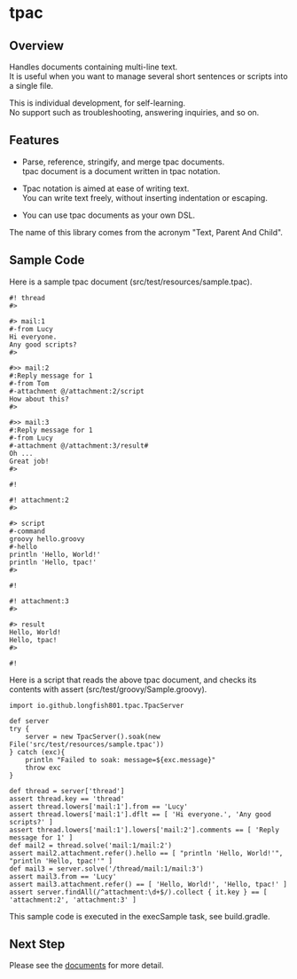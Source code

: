 # tpac

## Overview

Handles documents containing multi-line text.  
It is useful when you want to manage several short sentences or scripts into a single file.

This is individual development, for self-learning.  
No support such as troubleshooting, answering inquiries, and so on.

## Features

* Parse, reference, stringify, and merge tpac documents.  
  tpac document is a document written in tpac notation.

* Tpac notation is aimed at ease of writing text.  
  You can write text freely, without inserting indentation or escaping.
* You can use tpac documents as your own DSL.

The name of this library comes from the acronym "Text, Parent And Child".

## Sample Code

Here is a sample tpac document (src/test/resources/sample.tpac).

```
#! thread
#>

#> mail:1
#-from Lucy
Hi everyone.
Any good scripts?
#>

#>> mail:2
#:Reply message for 1
#-from Tom
#-attachment @/attachment:2/script
How about this?
#>

#>> mail:3
#:Reply message for 1
#-from Lucy
#-attachment @/attachment:3/result#
Oh ...
Great job!
#>

#!

#! attachment:2
#>

#> script
#-command
groovy hello.groovy
#-hello
println 'Hello, World!'
println 'Hello, tpac!'
#>

#!

#! attachment:3
#>

#> result
Hello, World!
Hello, tpac!
#>

#!
```

Here is a script that reads the above tpac document, and checks its contents with assert (src/test/groovy/Sample.groovy).

```
import io.github.longfish801.tpac.TpacServer

def server
try {
	server = new TpacServer().soak(new File('src/test/resources/sample.tpac'))
} catch (exc){
	println "Failed to soak: message=${exc.message}"
	throw exc
}

def thread = server['thread']
assert thread.key == 'thread'
assert thread.lowers['mail:1'].from == 'Lucy'
assert thread.lowers['mail:1'].dflt == [ 'Hi everyone.', 'Any good scripts?' ]
assert thread.lowers['mail:1'].lowers['mail:2'].comments == [ 'Reply message for 1' ]
def mail2 = thread.solve('mail:1/mail:2')
assert mail2.attachment.refer().hello == [ "println 'Hello, World!'", "println 'Hello, tpac!'" ]
def mail3 = server.solve('/thread/mail:1/mail:3')
assert mail3.from == 'Lucy'
assert mail3.attachment.refer() == [ 'Hello, World!', 'Hello, tpac!' ]
assert server.findAll(/^attachment:\d+$/).collect { it.key } == [ 'attachment:2', 'attachment:3' ]
```

This sample code is executed in the execSample task, see build.gradle.

## Next Step

Please see the [documents](https://longfish801.github.io/maven/tpac/) for more detail.


